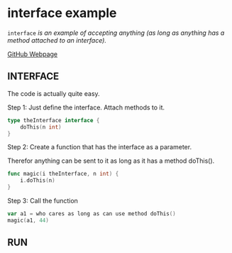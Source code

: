 # interface example

`interface` _is an example of
accepting anything (as long as anything has a method attached
to an interface)._

[GitHub Webpage](https://jeffdecola.github.io/my-go-examples/)

## INTERFACE

The code is actually quite easy.

Step 1: Just define the interface. Attach methods to it.

```go
type theInterface interface {
    doThis(n int)
}
```

Step 2: Create a function that has the interface as a parameter.

Therefor anything can be sent to it as long as it has
a method doThis().

```go
func magic(i theInterface, n int) {
    i.doThis(n)
}
```

Step 3: Call the function

```go
var a1 = who cares as long as can use method doThis()
magic(a1, 44)
```

## RUN

